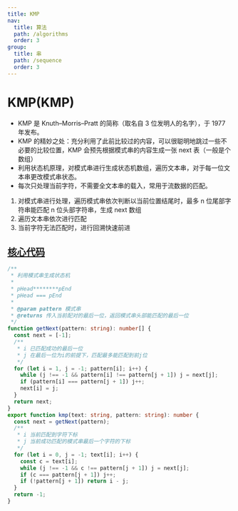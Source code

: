 ```yaml
---
title: KMP
nav:
  title: 算法
  path: /algorithms
  order: 3
group:
  title: 串
  path: /sequence
  order: 3
---
```


# KMP(KMP)

- KMP 是 Knuth–Morris–Pratt 的简称（取名自 3 位发明人的名字），于 1977 年发布。
- KMP 的精妙之处：充分利用了此前比较过的内容，可以很聪明地跳过一些不必要的比较位置，KMP 会预先根据模式串的内容生成一张 next 表（一般是个数组）
- 利用状态机原理，对模式串进行生成状态机数组，遍历文本串，对于每一位文本串更改模式串状态。
- 每次只处理当前字符，不需要全文本串的载入，常用于流数据的匹配。

1. 对模式串进行处理，遍历模式串依次判断以当前位置结尾时，最多 n 位尾部字符串能匹配 n 位头部字符串，生成 next 数组
1. 遍历文本串依次进行匹配
1. 当前字符无法匹配时，进行回溯快速前进


## [核心代码](https://gitee.com/bestlyg/bestlyg/tree/master/packages/algorithms/src/sequence/kmp.ts)
```ts
/**
 * 利用模式串生成状态机
 *
 * pHead********pEnd
 * pHead === pEnd
 *
 * @param pattern 模式串
 * @returns 传入当前配对的最后一位，返回模式串头部能匹配的最后一位
 */
function getNext(pattern: string): number[] {
  const next = [-1];
  /**
   * i 已匹配成功的最后一位
   * j 在最后一位为i的前提下，匹配最多能匹配到前j位
   */
  for (let i = 1, j = -1; pattern[i]; i++) {
    while (j !== -1 && pattern[i] !== pattern[j + 1]) j = next[j];
    if (pattern[i] === pattern[j + 1]) j++;
    next[i] = j;
  }
  return next;
}
export function kmp(text: string, pattern: string): number {
  const next = getNext(pattern);
  /**
   * i 当前匹配到字符下标
   * j 当前成功匹配的模式串最后一个字符的下标
   */
  for (let i = 0, j = -1; text[i]; i++) {
    const c = text[i];
    while (j !== -1 && c !== pattern[j + 1]) j = next[j];
    if (c === pattern[j + 1]) j++;
    if (!pattern[j + 1]) return i - j;
  }
  return -1;
}

```
